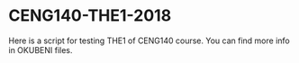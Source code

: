 # CENG140-THE1-2018

Here is a script for testing THE1 of CENG140 course. You can find more info in OKUBENI files.
